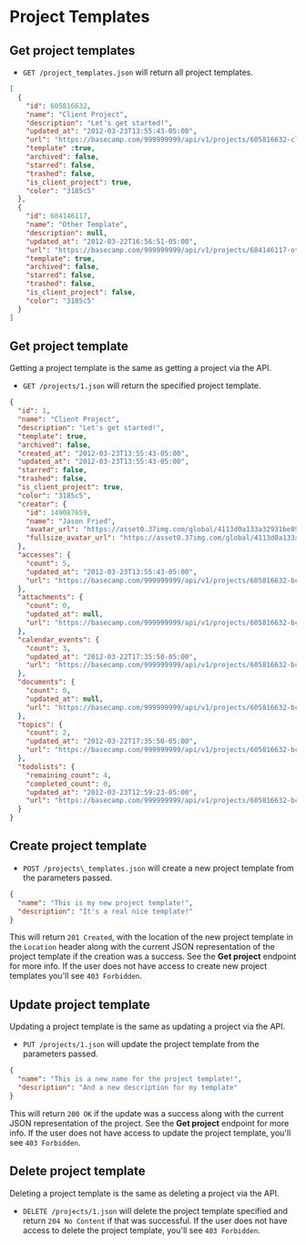 Project Templates
=================

Get project templates
---------------------

* `GET /project_templates.json` will return all project templates.

```json
[
  {
    "id": 605816632,
    "name": "Client Project",
    "description": "Let's get started!",
    "updated_at": "2012-03-23T13:55:43-05:00",
    "url": "https://basecamp.com/999999999/api/v1/projects/605816632-client-template.json",
    "template" :true,
    "archived": false,
    "starred": false,
    "trashed": false,
    "is_client_project": true,
    "color": "3185c5"
  },
  {
    "id": 684146117,
    "name": "Other Template",
    "description": null,
    "updated_at": "2012-03-22T16:56:51-05:00",
    "url": "https://basecamp.com/999999999/api/v1/projects/684146117-other-template.json",
    "template": true,
    "archived": false,
    "starred": false,
    "trashed": false,
    "is_client_project": false,
    "color": "3185c5"
  }
]
```

Get project template
--------------------

Getting a project template is the same as getting a project via the API.


* `GET /projects/1.json` will return the specified project template.

```json
{
  "id": 1,
  "name": "Client Project",
  "description": "Let's get started!",
  "template": true,
  "archived": false,
  "created_at": "2012-03-23T13:55:43-05:00",
  "updated_at": "2012-03-23T13:55:43-05:00",
  "starred": false,
  "trashed": false,
  "is_client_project": true,
  "color": "3185c5",
  "creator": {
    "id": 149087659,
    "name": "Jason Fried",
    "avatar_url": "https://asset0.37img.com/global/4113d0a133a32931be8934e70b2ea21efeff72c1/avatar.96.gif?r=3",
    "fullsize_avatar_url": "https://asset0.37img.com/global/4113d0a133a32931be8934e70b2ea21efeff72c1/original.gif?r=3"
  },
  "accesses": {
    "count": 5,
    "updated_at": "2012-03-23T13:55:43-05:00",
    "url": "https://basecamp.com/999999999/api/v1/projects/605816632-bcx/accesses.json"
  },
  "attachments": {
    "count": 0,
    "updated_at": null,
    "url": "https://basecamp.com/999999999/api/v1/projects/605816632-bcx/attachments.json"
  },
  "calendar_events": {
    "count": 3,
    "updated_at": "2012-03-22T17:35:50-05:00",
    "url": "https://basecamp.com/999999999/api/v1/projects/605816632-bcx/calendar_events.json"
  },
  "documents": {
    "count": 0,
    "updated_at": null,
    "url": "https://basecamp.com/999999999/api/v1/projects/605816632-bcx/documents.json"
  },
  "topics": {
    "count": 2,
    "updated_at": "2012-03-22T17:35:50-05:00",
    "url": "https://basecamp.com/999999999/api/v1/projects/605816632-bcx/topics.json"
  },
  "todolists": {
    "remaining_count": 4,
    "completed_count": 0,
    "updated_at": "2012-03-23T12:59:23-05:00",
    "url": "https://basecamp.com/999999999/api/v1/projects/605816632-bcx/todolists.json"
  }
}
```

Create project template
----------------------

* `POST /projects\_templates.json` will create a new project template from the parameters passed.

```json
{
  "name": "This is my new project template!",
  "description": "It's a real nice template!"
}
```

This will return `201 Created`, with the location of the new project template in the `Location` header along with the current JSON representation of the project template if the creation was a success. See the **Get project** endpoint for more info. If the user does not have access to create new project templates you'll see `403 Forbidden`.

Update project template
-----------------------

Updating a project template is the same as updating a project via the API.

* `PUT /projects/1.json` will update the project template  from the parameters passed.

```json
{
  "name": "This is a new name for the project template!",
  "description": "And a new description for my template"
}
```

This will return `200 OK` if the update was a success along with the current JSON representation of the project. See the **Get project** endpoint for more info. If the user does not have access to update the project template, you'll see `403 Forbidden`.

Delete project template
----------------------

Deleting a project template is the same as deleting a project via the API.

* `DELETE /projects/1.json` will delete the project template specified and return `204 No Content` if that was successful. If the user does not have access to delete the project template, you'll see `403 Forbidden`.
